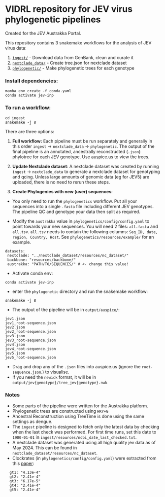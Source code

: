# VIDRL repository for JEV virus phylogenetic pipelines

Created for the JEV Austrakka Portal.

This repository contains 3 snakemake workflows for the analysis of JEV virus data:

1. [`ingest/`](./ingest) - Download data from GenBank, clean and curate it
2. [`nextclade_data/`](./nextclade_data) - Create tree.json for nextclade dataset 
3. [`phylogenetic/`](./phylogenetic) - Make phylogenetic trees for each 
genotype

### Install dependencies:

```
mamba env create -f conda.yaml
conda activate jev-inp
```

### To run a workflow:

```
cd ingest
snakemake -j 8
```

There are three options:

1. **Full workflow:** Each pipeline must be run separately and generally in this order `ingest` -> 
`nextclade_data` -> `phylogenetic`. The output of the final pipeline is an 
annotated, ancestrally reconstructed (`.json`) phylotree for each JEV 
genotype. Use auspice.us to view the trees.

2. **Update Nextclade dataset**: A nextclade dataset was created by running `ingest` -> `nextclade_data` to generate a nextclade dataset for genotyping and qcing. Unless large amounts of genomic data (eg for JEV5) are uploaded, there is no need to rerun these steps. 

3. **Create Phylogenies with new (user) sequences**:
 - You only need to run the `phylogenetics` workflow. Put all your sequences into a single `.fasta` file including different JEV genotypes. The pipeline QC and genotype your data then split as required.

 - Modify the `austrakka` value in `phylogenetics/config/config.yaml` to point towards your new sequences. You will need 2 files: `all.fasta` and `all.tsv`. `all.tsv` needs to contain the following columns: `Seq_ID, date, region, Country, Host`. See `phylogenetics/resources/example/` for an example.

 ```
datasets:
  nextclade: "../nextclade_dataset/resources/nc_dataset/"
  backbone: "resources/backbone/"
  austrakka: "PATH/TO/SEQUENCES/" # <- change this value!
 ```
 - Activate conda env:
 ```
 conda activate jev-inp
 ```
 - enter the `phylogenetic` directory and run the snakemake workflow:
 ```
 snakemake -j 8
 ```
 - The output of the pipeline will be in `output/auspice/`:
 ```
 jev1.json
 jev1_root-sequence.json
 jev2.json
 jev2_root-sequence.json
 jev3.json
 jev3_root-sequence.json
 jev4.json
 jev4_root-sequence.json
 jev5.json
 jev5_root-sequence.json
 ```
 - Drag and drop any of the `.json` files into auspice.us (ignore the `root-sequence.json`.) to visualise.
 - If you need the `newick` format, it will be in `output/jev{genotype}/tree_jev{genotype}.nwk`

### Notes

- Some parts of the pipeline were written for the Austrakka platform.
- Phylogenetic trees are constructed using `HKY+G`
- Ancestral Reconstruction using TreeTime is done using the same settings as 
dengue.
- The `ingest` pipeline is designed to fetch only the latest data by checking when the last check was performed. For first time runs, set this date to `1900-01-01` in `ingest/resources/ncbi_date_last_checked.txt`.
- A nextclade dataset was generated using all high quality jev data as of May 2024. This can be found in `nextclade_dataset/resources/nc_dataset`.
- Clockrates (in `phylogenetics/config/config.yaml`) were extracted from this [paper](https://www.biorxiv.org/content/10.1101/2024.03.27.586903v2):
```
  gt1: "4.13e-4"
  gt2: "2.41e-4"
  gt3: "6.17e-5"
  gt4: "2.41e-4"
  gt5: "2.41e-4"
```
